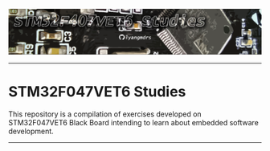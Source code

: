 ![header](Img/header.png)

***

# STM32F047VET6 Studies

This repository is a compilation of exercises developed on STM32F047VET6 Black Board intending to learn about embedded software development. 

***

